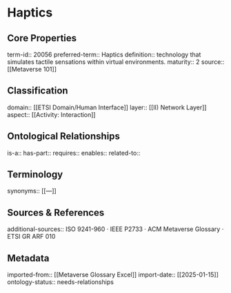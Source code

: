 # Haptics

## Core Properties
term-id:: 20056
preferred-term:: Haptics
definition:: technology that simulates tactile sensations within virtual environments.
maturity:: 2
source:: [[Metaverse 101]]

## Classification
domain:: [[ETSI Domain/Human Interface]]
layer:: [[II) Network Layer]]
aspect:: [[Activity: Interaction]]

## Ontological Relationships
is-a:: 
has-part:: 
requires:: 
enables:: 
related-to:: 

## Terminology
synonyms:: [[—]]

## Sources & References
additional-sources:: ISO 9241-960 · IEEE P2733 · ACM Metaverse Glossary · ETSI GR ARF 010

## Metadata
imported-from:: [[Metaverse Glossary Excel]]
import-date:: [[2025-01-15]]
ontology-status:: needs-relationships